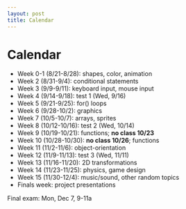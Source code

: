 ```yaml
---
layout: post
title: Calendar
---
```


# Calendar

- Week 0-1 (8/21-8/28): shapes, color, animation
- Week 2 (8/31-9/4): conditional statements
- Week 3 (9/9-9/11): keyboard input, mouse input
- Week 4 (9/14-9/18): test 1 (Wed, 9/16)
- Week 5 (9/21-9/25): for() loops
- Week 6 (9/28-10/2): graphics
- Week 7 (10/5-10/7): arrays, sprites
- Week 8 (10/12-10/16): test 2 (Wed, 10/14)
- Week 9 (10/19-10/21): functions; **no class 10/23**
- Week 10 (10/28-10/30): **no class 10/26**; functions
- Week 11 (11/2-11/6): object-orientation
- Week 12 (11/9-11/13): test 3 (Wed, 11/11)
- Week 13 (11/16-11/20): 2D transformations
- Week 14 (11/23-11/25): physics, game design
- Week 15 (11/30-12/4): music/sound, other random topics
- Finals week: project presentations

Final exam: Mon, Dec 7, 9-11a

